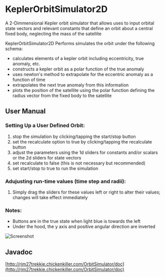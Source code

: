 # KeplerOrbitSimulator2D
A 2-Dimmensional Kepler orbit simulator that allows uses to input orbital state vectors and relevant constants that define an orbit about a central fixed body, neglecting the mass of the satellite

KeplerOrbitSimulator2D Performs simulates the orbit under the following schema:  

* calculates elements of a kepler orbit including eccentricity, true anomaly, etc.
* constructs a kepler orbit as a polar function of the true anomaly
* uses newton's method to extrapolate for the eccentric anomaly as a function of time
* extrapolates the next true anomaly from this information
* plots the position of the satellite using the polar function defining the radius vector from the fixed body to the satellite

## User Manual

### Setting Up a User Defined Orbit:
1. stop the simulation by clicking/tapping the start/stop button  
2. set the recalculate option to true by clicking/tapping the recalculate button  
3. adjust the parameters using the 1d sliders for constants and/or scalars or the 2d sliders for state vectors
4. set recalculate to false (this is not necessary but recommended)  
5. set start/stop to true to run the simulation

### Adujusting run-time values (time step and radii):
1. Simply drag the sliders for these values left or right to alter their values; changes will take effect immediately

### Notes:
* Buttons are in the true state when light blue is towards the left  
* Under the hood, the y axis and positive angular direction are inverted

![Screenshot](https://github.com/MeadeRobert/OrbitSimulator/blob/master/screenshots/Screenshot%20from%202017-03-06%2019:00:45.png)  

## Javadoc  
[http://rjm27trekkie.chickenkiller.com/OrbitSimulator/doc](http://rjm27trekkie.chickenkiller.com/OrbitSimulator/doc)


